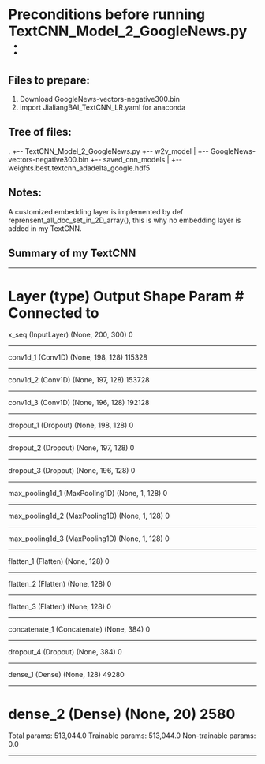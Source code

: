 # Preconditions before running TextCNN_Model_2_GoogleNews.py：


## Files to prepare:

1.	Download GoogleNews-vectors-negative300.bin
2.	import JialiangBAI_TextCNN_LR.yaml for anaconda


## Tree of files:

.
+-- TextCNN_Model_2_GoogleNews.py
+-- w2v_model
|   +-- GoogleNews-vectors-negative300.bin
+-- saved_cnn_models
|   +-- weights.best.textcnn_adadelta_google.hdf5


## Notes:

A customized embedding layer is implemented by def reprensent_all_doc_set_in_2D_array(), this is why no embedding layer is added in my TextCNN.



## Summary of my TextCNN

____________________________________________________________________________________________________
Layer (type)                     Output Shape          Param #     Connected to                     
====================================================================================================
x_seq (InputLayer)               (None, 200, 300)      0                                            
____________________________________________________________________________________________________
conv1d_1 (Conv1D)                (None, 198, 128)      115328                                       
____________________________________________________________________________________________________
conv1d_2 (Conv1D)                (None, 197, 128)      153728                                       
____________________________________________________________________________________________________
conv1d_3 (Conv1D)                (None, 196, 128)      192128                                       
____________________________________________________________________________________________________
dropout_1 (Dropout)              (None, 198, 128)      0                                            
____________________________________________________________________________________________________
dropout_2 (Dropout)              (None, 197, 128)      0                                            
____________________________________________________________________________________________________
dropout_3 (Dropout)              (None, 196, 128)      0                                            
____________________________________________________________________________________________________
max_pooling1d_1 (MaxPooling1D)   (None, 1, 128)        0                                            
____________________________________________________________________________________________________
max_pooling1d_2 (MaxPooling1D)   (None, 1, 128)        0                                            
____________________________________________________________________________________________________
max_pooling1d_3 (MaxPooling1D)   (None, 1, 128)        0                                            
____________________________________________________________________________________________________
flatten_1 (Flatten)              (None, 128)           0                                            
____________________________________________________________________________________________________
flatten_2 (Flatten)              (None, 128)           0                                            
____________________________________________________________________________________________________
flatten_3 (Flatten)              (None, 128)           0                                            
____________________________________________________________________________________________________
concatenate_1 (Concatenate)      (None, 384)           0                                            
____________________________________________________________________________________________________
dropout_4 (Dropout)              (None, 384)           0                                            
____________________________________________________________________________________________________
dense_1 (Dense)                  (None, 128)           49280                                        
____________________________________________________________________________________________________
dense_2 (Dense)                  (None, 20)            2580                                         
====================================================================================================
Total params: 513,044.0
Trainable params: 513,044.0
Non-trainable params: 0.0
____________________________________________________________________________________________________

